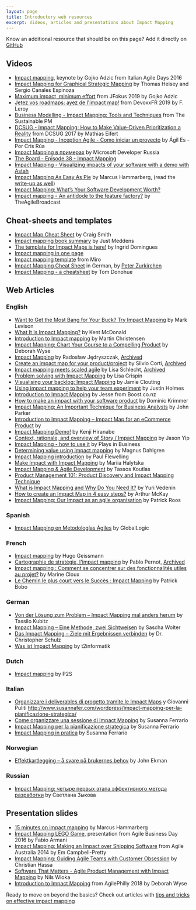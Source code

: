 ```yaml
---
layout: page
title: Introductory web resources
excerpt: Videos, articles and presentations about Impact Mapping
---
```


Know an additional resource that should be on this page? Add it directly on [GitHub](https://github.com/impactmapping/www.impactmapping.org/blob/master/intro-resources.md)

## Videos

* [Impact mapping](https://vimeo.com/195949530), keynote by Gojko Adzic from Italian Agile Days 2016
* [Impact Mapping for Graphical Strategic Mapping](https://www.youtube.com/watch?v=pmSS69Dh71Q) by Thomas Heisey and Sergio Canales Espinoza
* [Maximum impact, minimum effort](https://www.youtube.com/watch?v=SVo3Tzru9o4) from JFokus 2019 by Gojko Adzic
* [Jetez vos roadmaps: ayez de l'impact map!](https://www.youtube.com/watch?v=6phmeuUQcDs) from DevoxxFR 2019 by F. Leroy
* [Business Modelling - Impact Mapping: Tools and Techniques](https://www.youtube.com/watch?v=GhvnBjQsRfI) from The Sustainable PM
* [DCSUG - Impact Mapping: How to Make Value-Driven Prioritization a Reality](https://www.youtube.com/watch?v=hZ9ucDwbh04) from DCSUG 2017 by Mathias Eifert
* [Impact Mapping - Inception Agile - Como iniciar un proyecto](https://www.youtube.com/watch?v=dt-EIN8dBbY) by Ágil Es - Por Cris Rúa
* [Impact Mapping в примерах](https://www.youtube.com/watch?v=GpkbbywzfFQ) by Microsoft Developer Russia
* [The Board - Episode 38 - Impact Mapping](https://www.youtube.com/watch?v=ddmnT9GPzNo)
* [Impact Mapping - Visualizing impacts of your software with a demo with Astah](https://www.youtube.com/watch?v=RznIi2WkJb0)
* [Impact Mapping As Easy As Pie](https://www.youtube.com/watch?v=_rjB5X3XY4E&feature=youtu.be) by Marcus Hammarberg, (read the [write-up as well](https://www.boynux.com/impact-mapping-as-easy-as-pie/))
* [Impact Mapping: What’s Your Software Development Worth?](https://m.youtube.com/watch?v=oqsFdmvj3hM)
* [Impact mapping - An antidode to the feature factory?](https://www.youtube.com/watch?v=aP6KqVuo9Jk) by TheAgileBroadcast

## Cheat-sheets and templates

* [Impact Map Cheat Sheet](https://craigsmith.id.au/2015/09/30/impact-map-cheat-sheet/) by Craig Smith
* [Impact mapping book summary](http://mddns.nl/book-report/impact-mapping-gojko-adzic/) by Just Meddens
* [The template for Impact Maps is here!](http://www.inuseexperience.com/blog/template-impact-maps-here/) by Ingrid Domingues
* [Impact mapping in one page](http://itscertainlyuncertain.blogspot.com/2013/12/impact-mapping-on-one-page.html)
* [Impact mapping template](https://miro.com/templates/impact-mapping/) from Miro
* [Impact Mapping Cheat Sheet](https://www.agilist.ch/wp-content/uploads/agilist.-impact-mapping-cheatcheet.pdf) in German, by [Peter Zurkirchen](https://twitter.com/PitZurkirchen)
* [Impact Mapping - a cheatsheet](https://tomd.xyz/impact-mapping/) by Tom Donohue

## Web Articles 

### English
* [Want to Get the Most Bang for Your Buck? Try Impact Mapping](https://agilepainrelief.com/blog/to-get-bang-for-your-buck-try-impact-mapping.html) by Mark Levison
* [What It Is Impact Mapping?](https://www.kbp.media/impact-mapping/) by Kent McDonald
* [Introduction to Impact mapping](http://modernux.se/docs/impactmapping/) by Martin Christensen
* [Impact Mapping: Chart Your Course to a Compelling Product](https://www.dmi.org/news/417820/Impact-Mapping-Chart-Your-Course-for-a-Compelling-Project.htm) by Deborah Wyse
* [Impact Mapping](http://selleo.com/blog/software-outsourcing/impact-mapping-technique-turning-business-goals-into-deliverables/) by Radosław Jędryszczak, [Archived](https://web.archive.org/web/20161013025958/http://selleo.com/blog/software-outsourcing/impact-mapping-technique-turning-business-goals-into-deliverables/)
* [Create an impact map for your product/project](https://www.mindsettlers.com/practice/5wGK7Rw7HqoG0Uakq0Ykq2) by Silvio Corti, [Archived](https://web.archive.org/web/20201129124103/https://www.mindsettlers.com/practice/5wGK7Rw7HqoG0Uakq0Ykq2)
* [Impact mapping meets scaled agile](https://www.rechartedterritory.com/impact-mapping-meets-scaled-agile/) by  Lisa Schlecht, [Archived](https://web.archive.org/web/20170305043003/https://www.rechartedterritory.com/impact-mapping-meets-scaled-agile/)
* [Problem solving with Impact Mapping](https://www.agileconnection.com/article/problem-solving-impact-mapping) by Lisa Crispin
* [Visualising your backlog: Impact Mapping](http://www.jamieclouting.co.uk/2013/05/visualising-your-backlog-impact-mapping/) by Jamie Clouting
* [Using impact mapping to help your team experiment](https://opensource.com/open-organization/17/6/experiment-impact-mapping) by Justin Holmes
* [Introduction to Impact Mapping](http://www.boost.co.nz/blog/2014/09/impact-mapping.html) by Jesse from Boost.co.nz
* [How to make an impact with your software product](https://www.dkrimmer.de/2014/11/21/how-to-make-an-impact-with-your-software-product/) by Dominic Krimmer 
* [Impact Mapping: An Important Technique for Business Analysts](http://enfocussolutions.com/impact-mapping-an-important-technique-for-business-analysts/) by John Parker
* [Introduction to Impact Mapping – Impact Map for an eCommerce Product](http://www.multunus.com/blog/2016/02/introduction-impact-mapping-impact-map-ecommerce-product/) by 
* [Impact Mapping Demo!](https://astahblog.com/2014/11/12/impact-mapping-demo/) by Kenji Hiranabe
* [Context, rationale, and overview of Story / Impact Mapping](http://jchyip.blogspot.com/2015/06/context-rationale-and-overview-of-story.html) by Jason Yip
* [Impact Mapping - how to use it](http://www.plays-in-business.com/impact-mapping/) by Plays in Business
* [Determining value using impact mapping](https://medium.com/@MagnusDahlgren/determining-value-using-impact-mapping-e5c3216f66c2) by Magnus Dahlgren
* [Impact Mapping introduction](https://theagilecoach.co.nz/impact-mapping/) by Paul Flewelling
* [Make Impact with Impact Mapping](https://stfalcon.com/en/blog/post/impact-mapping-for-product-development) by Mariia Halytska
* [Impact Mapping & Agile Development](https://ffwagency.com/learning/blog/impact-mapping-agile-development) by Tassos Koutlas
* [Product Management 101: Product Discovery and Impact Mapping Technique](https://blog.usejournal.com/product-management-101-product-discovery-and-impact-mapping-technique-fd623968fc56)
* [What is Impact Mapping and Why Do You Need It?](https://uxpressia.com/blog/impact-mapping) by Yuri Vedenin
* [How to create an Impact Map in 4 easy steps?](https://uxpressia.com/blog/build-impact-map-4-easy-steps) by Arthur McKay
* [Impact Mapping: Our Impact as an agile organisation](https://www.workingsoftware.dev/impact-mapping-our-impact-as-an-agile-organisation/) by Patrick Roos

### Spanish

* [Impact Mapping en Metodologías Ágiles](https://www.globallogic.com/latam/gl_news/impact-mapping-en-metodologias-agiles/) by GlobalLogic

### French

* [Impact mapping](http://blog.thiga.fr/glossaire/definition-impact-mapping/) by Hugo Geissmann
* [Cartographie de stratégie, l'impact mapping](http://www.areyouagile.com/2017/02/cartographie-strategie-impact-mapping/) by Pablo Pernot, [Archived](https://web.archive.org/web/20180110115250/http://www.areyouagile.com/2017/02/cartographie-strategie-impact-mapping/)
* [Impact mapping : Comment se concentrer sur des fonctionnalités utiles au projet?](http://coach-agile.com/2017/05/impact-mapping-atelier-agile/) by Marine Cloux
* [Le Chemin le plus court vers le Succès : Impact Mapping](http://blog.soat.fr/2015/04/scrumday-2015-le-chemin-le-plus-court-vers-le-succes-impact-mapping/) by Patrick Bobo


### German

* [Von der Lösung zum Problem – Impact Mapping mal anders herum](https://blog-de.akquinet.de/2016/12/14/von-der-loesung-zum-problem-impact-mapping-mal-anders-herum/) by Tassilo Kubitz
* [Impact Mapping – Eine Methode, zwei Sichtweisen](http://www.wolter.biz/2014/05/impact-mapping-eine-methode-zwei-sichtweisen/) by Sascha Wolter
* [Das Impact Mapping – Ziele mit Ergebnissen verbinden](https://www.consulting-life.de/impact-mapping/) by Dr. Christopher Schulz
* [Was ist Impact Mapping](https://t2informatik.de/wissen-kompakt/impact-mapping/) by t2informatik

### Dutch

* [Impact mapping](https://www.p2s.nl/blog/effect-mapping/) by P2S

### Italian

* [Organizzare i deliverables di progetto tramite le Impact Maps](http://www.mokabyte.it/2016/03/userstorymaking-2/) y Giovanni Puliti
http://www.susannafer.com/wordpress/impact-mapping-per-la-pianificazione-strategica/
* [Come organizzare una sessione di Impact Mapping](https://www.susannafer.com/wordpress/organizzare-sessione-di-impact-mapping/) by Susanna Ferrario
* [Impact Mapping per la pianificazione strategica](https://www.susannafer.com/wordpress/impact-mapping-per-la-pianificazione-strategica/) by Susanna Ferrario
* [Impact Mapping in pratica](https://www.susannafer.com/wordpress/impact-mapping-pratica/) by Susanna Ferrario

### Norwegian

* [Effektkartlegging – å svare på brukernes behov](https://conversionista.no/blog/ux-design/effektkartlegging-a-svare-pa-brukernes-behov-trenger-a-oversette-svensk-tekst-pa-bilder/) by John Ekman

### Russian

* [Impact Mapping: четыре первых этапа эффективного метода разработки](https://rb.ru/howto/impact-mapping/) by Светлана Зыкова

## Presentation slides  

* [15 minutes on impact mapping](https://www.slideshare.net/marcusoftnet/15-minutes-on-impact-mapping) by Marcus Hammarberg
* [Impact Mapping LEGO Game](https://www.slideshare.net/tangram77/impact-mapping-lego-game-agile-business-day-2016), presentation from Agile Business Day 2016 by Fabio Armani
* [Impact Mapping: Making an Impact over Shipping Software](https://www.slideshare.net/emcampbellpretty/impact-mapping-making-an-impact-over-shipping-software) from Agile Australia 2014 by Em Campbell-Pretty
* [Impact Mapping: Guiding Agile Teams with Customer Obsession](https://www.slideshare.net/chassa/impact-mapping-guiding-agile-teams-with-customer-obsession-workshop) by Christian Hassa
* [Software That Matters - Agile Product Management with Impact Mapping](https://www.slideshare.net/springify/software-that-matters-agile-product-management-with-impact-mapping) by Nils Wloka
* [Introduction to Impact Mapping](https://www.slideshare.net/DeborahWyse/introduction-to-impact-mapping) from AgilePhilly 2018 by Deborah Wyse 

Ready to move on beyond the basics? Check out articles with [tips and tricks on effective impact mapping](/tips-and-tricks.html)

